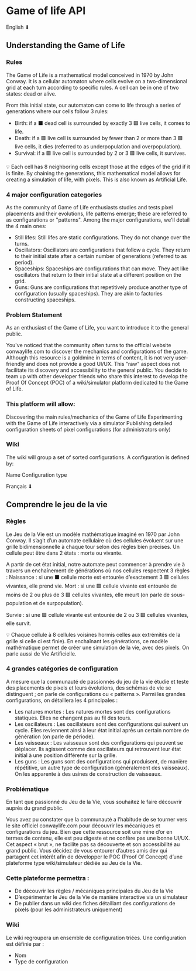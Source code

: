 # Game of life API

English ⬇
## Understanding the Game of Life
### Rules
The Game of Life is a mathematical model conceived in 1970 by John Conway. It is a cellular automaton where cells evolve on a two-dimensional grid at each turn according to specific rules. A cell can be in one of two states: dead or alive.

From this initial state, our automaton can come to life through a series of generations where our cells follow 3 rules:
- Birth: if a ⬛ dead cell is surrounded by exactly 3 🟪 live cells, it comes to life.
- Death: if a 🟪 live cell is surrounded by fewer than 2 or more than 3 🟪 live cells, it dies (referred to as underpopulation and overpopulation).
- Survival: if a 🟪 live cell is surrounded by 2 or 3 🟪 live cells, it survives.

💡 Each cell has 8 neighboring cells except those at the edges of the grid if it is finite. By chaining the generations, this mathematical model allows for creating a simulation of life, with pixels. This is also known as Artificial Life.

### 4 major configuration categories
As the community of Game of Life enthusiasts studies and tests pixel placements and their evolutions, life patterns emerge; these are referred to as configurations or "patterns". Among the major configurations, we'll detail the 4 main ones:

- Still lifes: Still lifes are static configurations. They do not change over the turns.
- Oscillators: Oscillators are configurations that follow a cycle. They return to their initial state after a certain number of generations (referred to as period).
- Spaceships: Spaceships are configurations that can move. They act like oscillators that return to their initial state at a different position on the grid.
- Guns: Guns are configurations that repetitively produce another type of configuration (usually spaceships). They are akin to factories constructing spaceships.

### Problem Statement
As an enthusiast of the Game of Life, you want to introduce it to the general public.

You've noticed that the community often turns to the official website conwaylife.com to discover the mechanics and configurations of the game. Although this resource is a goldmine in terms of content, it is not very user-friendly and does not provide a good UI/UX. This "raw" aspect does not facilitate its discovery and accessibility to the general public.
You decide to team up with other developer friends who share this interest to develop the Proof Of Concept (POC) of a wiki/simulator platform dedicated to the Game of Life.

### This platform will allow:
Discovering the main rules/mechanics of the Game of Life
Experimenting with the Game of Life interactively via a simulator
Publishing detailed configuration sheets of pixel configurations (for administrators only)

### Wiki
The wiki will group a set of sorted configurations. A configuration is defined by:

Name
Configuration type

Français ⬇
## Comprendre le jeu de la vie
### Règles
Le Jeu de la Vie est un modèle mathématique imaginé en 1970 par John
Conway.
Il s’agit d’un automate cellulaire où des cellules évoluent sur une grille
bidimensionnelle
à chaque tour selon des règles bien précises.
Un cellule peut être dans 2 états : morte ou vivante.

A partir de cet état initial, notre automate peut commencer à prendre vie à
travers un enchaînement de générations où nos cellules respectent 3 règles :
Naissance : si une ⬛ cellule morte est entourée d’exactement 3 🟪
cellules vivantes, elle prend vie.
Mort : si une 🟪 cellule vivante est entourée de moins de 2 ou plus de 3 🟪
cellules vivantes, elle meurt (on parle de sous-population et de
surpopulation).

Survie : si une 🟪 cellule vivante est entourée de 2 ou 3 🟪 cellules
vivantes, elle survit.

💡 Chaque cellule à 8 cellules voisines hormis celles aux extrémités de la
grille si celle ci est finie).
En enchaînant les générations, ce modèle mathématique permet de créer une
simulation de la vie, avec des pixels. On parle aussi de Vie Artificielle.

### 4 grandes catégories de configuration
A mesure que la communauté de passionnés du jeu de la vie étudie et teste des
placements de pixels et leurs évolutions, des schémas de vie se distinguent ;
on parle de configurations ou « patterns ». Parmi les grandes configurations,
on détaillera les 4 principales :
- Les natures mortes : Les natures mortes sont des configurations statiques. Elles ne changent
pas au fil des tours.
- Les oscillateurs : Les oscillateurs sont des configurations qui suivent un cycle. Elles
reviennent ainsi à leur état initial après un certain nombre de génération (on
parle de période).
- Les vaisseaux : Les vaisseaux sont des configurations qui peuvent se déplacer. Ils
agissent comme des oscillateurs qui retrouvent leur état initial à une
position différente sur la grille.
- Les guns : Les guns sont des configurations qui produisent, de manière répétitive, un
autre type de configuration (généralement des vaisseaux). On les
apparente à des usines de construction de vaisseaux.

### Problématique
En tant que passionné du Jeu de la Vie, vous souhaitez le faire découvrir
auprès du grand public.

Vous avez pu constater que la communauté a l’habitude de se tourner vers le
site officiel conwaylife.com pour découvrir les mécaniques et configurations du
jeu. Bien que cette ressource soit une mine d’or en termes de contenu, elle est
peu digeste et ne confère pas une bonne UI/UX. Cet aspect « brut », ne facilite
pas sa découverte et son accessibilité au grand public.
Vous décidez de vous entourer d’autres amis dev qui partagent cet intérêt afin
de développer le POC (Proof Of Concept) d’une plateforme type
wiki/simulateur dédiée au Jeu de la Vie.

### Cette plateforme permettra :
- De découvrir les règles / mécaniques principales du Jeu de la Vie
- D’expérimenter le Jeu de la Vie de manière interactive via un simulateur
- De publier dans un wiki des fiches détaillant des configurations de pixels
(pour les administrateurs uniquement)

### Wiki
Le wiki regroupera un ensemble de configuration triées. Une configuration est
définie par :
- Nom
- Type de configuration
